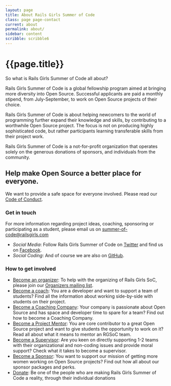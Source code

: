 ```yaml
---
layout: page
title: About Rails Girls Summer of Code
class: page page-contact
current: about
permalink: about/
sidebar: content
scribble: scribble6
---
```


# {{page.title}}

So what is Rails Girls Summer of Code all about?

Rails Girls Summer of Code is a global fellowship program aimed at bringing
more diversity into Open Source. Successful applicants are paid a monthly
stipend, from July-September, to work on Open Source projects of their choice.

Rails Girls Summer of Code is about helping newcomers to the world of
programming further expand their knowledge and skills, by contributing to a
worthwhile Open Source project. The focus is not on producing highly
sophisticated code, but rather participants learning transferable skills
from their project work.

Rails Girls Summer of Code is a not-for-profit organization that operates
solely on the generous donations of sponsors, and individuals from the
community.

## Help make Open Source a better place for everyone.

We want to provide a safe space for everyone involved. Please read our
[Code of Conduct](/about/code-of-conduct).

### Get in touch

For more information regarding project ideas, coaching, sponsoring or
participating as a student, please email us on [summer-of-code@railsgirls.com](mailto:summer-of-code@railsgirls.com)

+ *Social Media*: Follow Rails Girls Summer of Code on [Twitter](https://twitter.com/RailsGirlsSoC) and find us on [Facebook](https://www.facebook.com/pages/Rails-Girls-Summer-of-Code/620914904656191).
+ *Social Coding*: And of course we are also on [GitHub](https://github.com/rails-girls-summer-of-code).

### How to get involved
+ [Become an organizer](/about/team): To help with the organizing of Rails Girls SoC, please join our [Organizers mailing list](https://groups.google.com/forum/?fromgroups#!forum/rails-girls-summer-of-code).
+ [Become a coach](/guide/coaching): You are a developer and want to support a team of students? Find all the information about working side-by-side with students on their project.
+ [Become a Coaching Company](/guide/coaching-company): Your company  is passionate about Open Source and has space and developer time to spare for a team? Find out how to become a Coaching Company.
+ [Become a Project Mentor](/guide/projects): You are core contributor to a great Open Source project and want to give students the opportunity to work on it? Read all about what it means to mentor an RGSoC team.
+ [Become a Supervisor](/guide/supervisors/): Are you keen on directly supporting 1-2 teams with their organizational and non-coding issues and provide moral support? Check what it takes to become a supervisor.
+ [Become a Sponsor](/sponsors/packages): You want to support our mission of getting more women working on Open Source projects? Find out how all about our sponsor packages and perks.
+ [Donate](/campaign): Be one of the people who are making Rails Girls Summer of Code a reality, through their
individual donations
